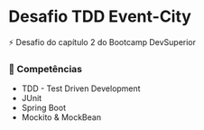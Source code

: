 # Desafio TDD Event-City

:zap: Desafio do capítulo 2 do Bootcamp DevSuperior

### :blue_book: Competências

* TDD - Test Driven Development
* JUnit
* Spring Boot
* Mockito & MockBean
